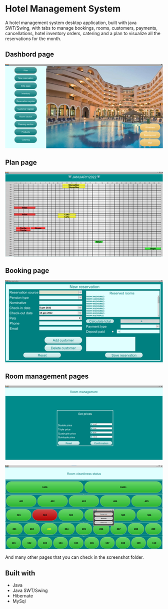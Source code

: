 # Hotel Management System

A hotel management system desktop application, built with java SWT/Swing,
with tabs to manage bookings, rooms, customers, payments,
cancellations, hotel inventory orders, catering and a plan to visualize all the reservations for the month.

## Dashbord page

![Screenshot](screenshots/homePage.png)

## Plan page

![Screenshot](screenshots/plan.png)

## Booking page

![Screenshot](screenshots/reservation.png)

## Room management pages

![Screenshot](screenshots/roomPrices.png)

![screenshot](screenshots/roomCleanliness.png)

And many other pages that you can check in the screenshot folder.

## Built with

- Java
- Java SWT/Swing
- Hibernate
- MySql
